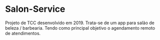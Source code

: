 # Salon-Service

Projeto de TCC desenvolvido em 2019.
Trata-se de um app para salão de beleza / barbearia. Tendo como principal objetivo o agendamento remoto de atendimentos.
